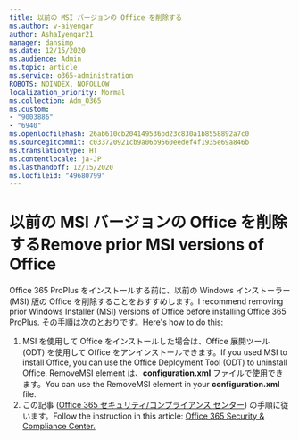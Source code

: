 ```yaml
---
title: 以前の MSI バージョンの Office を削除する
ms.author: v-aiyengar
author: AshaIyengar21
manager: dansimp
ms.date: 12/15/2020
ms.audience: Admin
ms.topic: article
ms.service: o365-administration
ROBOTS: NOINDEX, NOFOLLOW
localization_priority: Normal
ms.collection: Adm_O365
ms.custom:
- "9003886"
- "6940"
ms.openlocfilehash: 26ab610cb204149536bd23c830a1b8558892a7c0
ms.sourcegitcommit: c033720921cb9a06b9560eedef4f1935e69a846b
ms.translationtype: HT
ms.contentlocale: ja-JP
ms.lasthandoff: 12/15/2020
ms.locfileid: "49680799"
---
```

# <a name="remove-prior-msi-versions-of-office"></a><span data-ttu-id="2599f-102">以前の MSI バージョンの Office を削除する</span><span class="sxs-lookup"><span data-stu-id="2599f-102">Remove prior MSI versions of Office</span></span>

<span data-ttu-id="2599f-103">Office 365 ProPlus をインストールする前に、以前の Windows インストーラー (MSI) 版の Office を削除することをおすすめします。</span><span class="sxs-lookup"><span data-stu-id="2599f-103">I recommend removing prior Windows Installer (MSI) versions of Office before installing Office 365 ProPlus.</span></span> <span data-ttu-id="2599f-104">その手順は次のとおりです。</span><span class="sxs-lookup"><span data-stu-id="2599f-104">Here's how to do this:</span></span>

1. <span data-ttu-id="2599f-105">MSI を使用して Office をインストールした場合は、Office 展開ツール (ODT) を使用して Office をアンインストールできます。</span><span class="sxs-lookup"><span data-stu-id="2599f-105">If you used MSI to install Office, you can use the Office Deployment Tool (ODT) to uninstall Office.</span></span> <span data-ttu-id="2599f-106">RemoveMSI element は、**configuration.xml** ファイルで使用できます。</span><span class="sxs-lookup"><span data-stu-id="2599f-106">You can use the RemoveMSI element in your **configuration.xml** file.</span></span>
1. <span data-ttu-id="2599f-107">この記事 ([Office 365 セキュリティ/コンプライアンス センター](https://go.microsoft.com/fwlink/p/?linkid=2077143)) の手順に従います。</span><span class="sxs-lookup"><span data-stu-id="2599f-107">Follow the instruction in this article: [Office 365 Security & Compliance Center.](https://go.microsoft.com/fwlink/p/?linkid=2077143)</span></span>